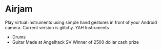 Airjam
=======
Play virtual instruments using simple hand gestures in front of your Android camera.
Current version is glitchy.
YAH
Instruments
- Drums
- Guitar
Made at Angelhack SV
Winner of 2500 dollar cash prize
